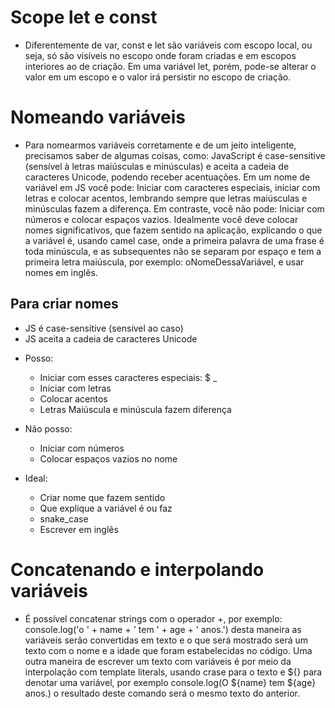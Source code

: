 # Scope let e const

* Diferentemente de var, const e let são variáveis com escopo local, ou seja, só são visíveis no escopo onde foram criadas e em escopos interiores ao de criação. Em uma variável let, porém, pode-se alterar o valor em um escopo e o valor irá persistir no escopo de criação.


# Nomeando variáveis 

* Para nomearmos variáveis corretamente e de um jeito inteligente, precisamos saber de algumas coisas, como: JavaScript é case-sensitive (sensível à letras maiúsculas e minúsculas) e aceita a cadeia de caracteres Unicode, podendo receber acentuações. Em um nome de variável em JS você pode: Iniciar com caracteres especiais, iniciar com letras e colocar acentos, lembrando sempre que letras maiúsculas e minúsculas fazem a diferença. Em contraste, você não pode: Iniciar com números e colocar espaços vazios. Idealmente você deve colocar nomes significativos, que fazem sentido na aplicação, explicando o que a variável é, usando camel case, onde a primeira palavra de uma frase é toda minúscula, e as subsequentes não se separam por espaço e tem a primeira letra maiúscula, por exemplo: oNomeDessaVariável, e usar nomes em inglês.

## Para criar nomes 

* JS é case-sensitive (sensível ao caso)
* JS aceita a cadeia de caracteres Unicode 

- Posso: 
    * Iniciar com esses caracteres especiais: $ _
    * Iniciar com letras 
    * Colocar acentos 
    * Letras Maiúscula e minúscula fazem diferença

- Não posso:
    * Iniciar com números
    * Colocar espaços vazios no nome 

- Ideal: 
    * Criar nome que fazem sentido 
    * Que explique a variável é ou faz 
    * snake_case
    * Escrever em inglês 

# Concatenando e interpolando variáveis    

* É possível concatenar strings com o operador +, por exemplo: console.log('o ' + name + ' tem ' + age + ' anos.') desta maneira as variáveis serão convertidas em texto e o que será mostrado será um texto com o nome e a idade que foram estabelecidas no código. Uma outra maneira de escrever um texto com variáveis é por meio da interpolação com template literals, usando crase para o texto e ${} para denotar uma variável, por exemplo console.log(O ${name} tem ${age} anos.) o resultado deste comando será o mesmo texto do anterior.